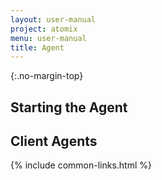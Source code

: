 ```yaml
---
layout: user-manual
project: atomix
menu: user-manual
title: Agent
---
```


{:.no-margin-top}
## Starting the Agent

## Client Agents

{% include common-links.html %}
